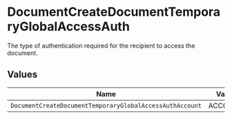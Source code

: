 # DocumentCreateDocumentTemporaryGlobalAccessAuth

The type of authentication required for the recipient to access the document.


## Values

| Name                                                     | Value                                                    |
| -------------------------------------------------------- | -------------------------------------------------------- |
| `DocumentCreateDocumentTemporaryGlobalAccessAuthAccount` | ACCOUNT                                                  |